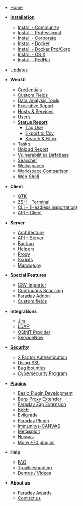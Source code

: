 
* [Home](https://github.com/infobyte/faraday/wiki/Home)

* [**Installation**](https://github.com/infobyte/faraday/wiki/First-Steps)
  * [Install - Community](https://github.com/infobyte/faraday/wiki/Installation-Community)
  * [Install - Professional](https://github.com/infobyte/faraday/wiki/Installation-Pro)
  * [Install - Corporate](https://github.com/infobyte/faraday/wiki/Installation-Corp)
  * [Install - Docker](https://github.com/infobyte/faraday/wiki/Installation-Docker-Community)
  * [Install - Docker Pro/Corp](https://github.com/infobyte/faraday/wiki/Docker-installation-professional-and-corporate)
  * [Install - OS X](https://github.com/infobyte/faraday/wiki/Installation-OSX)
  * [Install - RedHat](https://github.com/infobyte/faraday/wiki/Installation-RedHat)

    
* [Updates](https://github.com/infobyte/faraday/wiki/Updates)

* **Web UI**
  * [Credentials](https://github.com/infobyte/faraday/wiki/Credentials)
  * [Custom Fields](https://github.com/infobyte/faraday/wiki/Custom-Fields)
  * [Data Analysis Tools](https://github.com/infobyte/faraday/wiki/Data-Analysis-Tools)
  * [Executive Report](https://github.com/infobyte/faraday/wiki/Executive-Report)
  * [Hosts & Services](https://github.com/infobyte/faraday/wiki/Hosts-and-Services)
  * [Users](https://github.com/infobyte/faraday/wiki/Users)
  * [**Status Report**](https://github.com/infobyte/faraday/wiki/Status-Report)
    * [Tag Use](https://github.com/infobyte/faraday/wiki/Tag-Use)
    * [Export to Csv](https://github.com/infobyte/faraday/wiki/CSV-Exporter)
    * [Search & Filter](https://github.com/infobyte/faraday/wiki/Search-and-Filter)
  * [Tasks](https://github.com/infobyte/faraday/wiki/Tasks)
  * [Upload Report](https://github.com/infobyte/faraday/wiki/Upload-Report)
  * [Vulnerabilities Database](https://github.com/infobyte/faraday/wiki/Vulnerabilities-Database)
  * [Searcher](https://github.com/infobyte/faraday/wiki/Searcher)
  * [Workspaces](https://github.com/infobyte/faraday/wiki/Workspaces)
  * [Workspace Comparison](https://github.com/infobyte/faraday/wiki/Workspace-Diff)
  * [Web Shell](https://github.com/infobyte/faraday/wiki/Web-Shell)
  
* **Client**
  * [GTK](https://github.com/infobyte/faraday/wiki/GTK)
  * [ZSH - Terminal](https://github.com/infobyte/faraday/wiki/ZSH)
  * [CLI - (Headless importation)](https://github.com/infobyte/faraday/wiki/CLI-(Headless-importation))
  * [API - Client](https://github.com/infobyte/faraday/wiki/API-Client)

* **Server**
  * [Architecture](https://github.com/infobyte/faraday/wiki/Architecture)
  * [API - Server](https://github.com/infobyte/faraday/wiki/API-Server)
  * [Backup](https://github.com/infobyte/faraday/wiki/Backup)
  * [Helpers](https://github.com/infobyte/faraday/wiki/Helpers)
  * [Proxy](https://github.com/infobyte/faraday/wiki/Proxy)
  * [Scripts](https://github.com/infobyte/faraday/wiki/Scripts)
  * [Manage.py](https://github.com/infobyte/faraday/wiki/Manage.py)

* **Special Features**
  * [CSV Importer](https://github.com/infobyte/faraday/wiki/CSV-Importer)
  * [Continuous Scanning](https://github.com/infobyte/faraday/wiki/Continuous-Scanning)
  * [Faraday Addon](https://github.com/infobyte/faraday/wiki/Faraday-Addon)
  * [Custom fields](https://github.com/infobyte/faraday/wiki/Custom-fields)

* **Integrations**
  * [Jira](https://github.com/infobyte/faraday/wiki/Jira)
  * [LDAP](https://github.com/infobyte/faraday/wiki/LDAP)
  * [OSINT Provider](https://github.com/infobyte/faraday/wiki/OSINT-Provider)
  * [ServiceNow](https://github.com/infobyte/faraday/wiki/ServiceNow)

* [**Security**](https://github.com/infobyte/faraday/wiki/Security)
  * [2 Factor Authentication](https://github.com/infobyte/faraday/wiki/2-Factor-Authentication)
  * [Using SSL](https://github.com/infobyte/faraday/wiki/SSL)
  * [Bug bounties](https://github.com/infobyte/faraday/wiki/Bug-bounties)
  * [Cybersecurity Program](https://github.com/infobyte/faraday/wiki/Cybersecurity-Program)

* [**Plugins**](https://github.com/infobyte/faraday/wiki/Plugin-List)
  
  * [Basic Plugin Development](https://github.com/infobyte/faraday/wiki/Basic-plugin-development)
  * [Burp Proxy Extender](https://github.com/infobyte/faraday/wiki/Burp-proxy-extender)
  * [Faraday Zap Extension](https://github.com/infobyte/faraday/wiki/Faraday-Zap-extension)
  * [BeEF](https://github.com/infobyte/faraday/wiki/BeEF)
  * [Evilgrade](https://github.com/infobyte/faraday/wiki/Evilgrade)
  * [Faraday Plugin](https://github.com/infobyte/faraday/wiki/Faraday-Plugin)
  * [Immunitys-CANVAS](https://github.com/infobyte/faraday/wiki/Inmunity-CANVAS)
  * [Metasploit](https://github.com/infobyte/faraday/wiki/Metasploit)
  * [Nessus](https://github.com/infobyte/faraday/wiki/Nessus)
  * [More +70 plugins](https://github.com/infobyte/faraday/wiki/Plugin-List#list)
  
* **Help**
  * [FAQ](https://github.com/infobyte/faraday/wiki/FAQ)
  * [Troubleshooting](https://github.com/infobyte/faraday/wiki/Troubleshooting)
  * [Demos / Videos](https://github.com/infobyte/faraday/wiki/Demos)

* **About us**
  * [Faraday Awards](https://github.com/infobyte/faraday/wiki/Faraday-Awards)
  * [Contact us](https://github.com/infobyte/faraday/wiki/Contact-Us)
